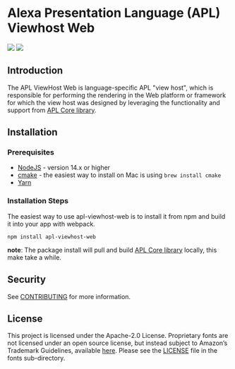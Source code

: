 # Alexa Presentation Language (APL) Viewhost Web

<p>
 <a href="https://github.com/alexa/apl-viewhost-web/tree/v2024.3.0" alt="version">
 <img src="https://img.shields.io/badge/stable%20version-2024.3.0-brightgreen" /></a>
 <a href="https://github.com/alexa/apl-core-library/tree/v2024.3.0" alt="APLCore">
 <img src="https://img.shields.io/badge/apl%20core%20library-2024.3.0-navy" /></a>
</p>

## Introduction

The APL ViewHost Web is language-specific APL "view host", which is responsible for performing the rendering in the Web
platform or framework for which the view host was designed by leveraging the functionality and support from [APL Core library](https://github.com/alexa/apl-core-library).

## Installation

### Prerequisites

* [NodeJS](https://nodejs.org/en/) - version 14.x or higher
* [cmake](https://cmake.org/install/) - the easiest way to install on Mac is using `brew install cmake`
* [Yarn](https://yarnpkg.com/getting-started/install)

### Installation Steps
The easiest way to use apl-viewhost-web is to install it from npm and build it into your app with webpack.

```
npm install apl-viewhost-web
```

**note**: The package install will pull and build [APL Core library](https://github.com/alexa/apl-core-library) locally,
this make take a while.

## Security

See [CONTRIBUTING](CONTRIBUTING.md#security-issue-notifications) for more information.

## License

This project is licensed under the Apache-2.0 License. Proprietary fonts are not licensed under an open source license, but instead subject to Amazon’s Trademark Guidelines, available [here](https://developer.amazon.com/support/legal/tuabg#trademark). Please see the [LICENSE](fonts/LICENSE.txt) file in the fonts sub-directory.

